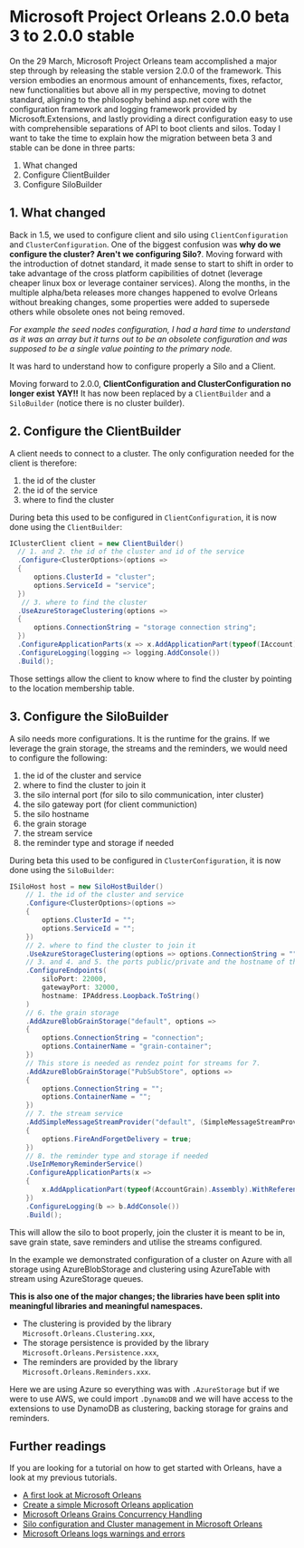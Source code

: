 # Microsoft Project Orleans 2.0.0 beta 3 to 2.0.0 stable

On the 29 March, Microsoft Project Orleans team accomplished a major step through by releasing the stable version 2.0.0 of the framework. This version embodies an enormous amount of enhancements, fixes, refactor, new functionalities but above all in my perspective, moving to dotnet standard, aligning to the philosophy behind asp.net core with the configuration framework and logging framework provided by Microsoft.Extensions, and lastly providing a direct configuration easy to use with comprehensible separations of API to boot clients and silos.
Today I want to take the time to explain how the migration between beta 3 and stable can be done in three parts:

1. What changed
2. Configure ClientBuilder
3. Configure SiloBuilder

## 1. What changed

Back in 1.5, we used to configure client and silo using `ClientConfiguration` and `ClusterConfiguration`. One of the biggest confusion was __why do we configure the cluster? Aren't we configuring Silo?__.
Moving forward with the introduction of dotnet standard, it made sense to start to shift in order to take advantage of the cross platform capibilities of dotnet (leverage cheaper linux box or leverage container services).
Along the months, in the multiple alpha/beta releases more changes happened to evolve Orleans without breaking changes, some properties were added to supersede others while obsolete ones not being removed.

_For example the seed nodes configuration, I had a hard time to understand as it was an array but it turns out to be an obsolete configuration and was supposed to be a single value pointing to the primary node._

It was hard to understand how to configure properly a Silo and a Client.

Moving forward to 2.0.0, __ClientConfiguration and ClusterConfiguration no longer exist YAY!!__
It has now been replaced by a `ClientBuilder` and a `SiloBuilder` (notice there is no cluster builder).

## 2. Configure the ClientBuilder

A client needs to connect to a cluster. The only configuration needed for the client is therefore:

1. the id of the cluster
2. the id of the service
3. where to find the cluster

During beta this used to be configured in `ClientConfiguration`, it is now done using the `ClientBuilder`:

```c#
IClusterClient client = new ClientBuilder()
  // 1. and 2. the id of the cluster and id of the service
  .Configure<ClusterOptions>(options =>
  {
      options.ClusterId = "cluster";
      options.ServiceId = "service";
  })
   // 3. where to find the cluster
  .UseAzureStorageClustering(options =>
  {
      options.ConnectionString = "storage connection string";
  })
  .ConfigureApplicationParts(x => x.AddApplicationPart(typeof(IAccount).Assembly).WithReferences())
  .ConfigureLogging(logging => logging.AddConsole())
  .Build();
```

Those settings allow the client to know where to find the cluster by pointing to the location membership table.

## 3. Configure the SiloBuilder

A silo needs more configurations. It is the runtime for the grains. If we leverage the grain storage, the streams and the reminders, we would need to configure the following:

1. the id of the cluster and service
2. where to find the cluster to join it
3. the silo internal port (for silo to silo communication, inter cluster)
4. the silo gateway port (for client communiction)
5. the silo hostname
6. the grain storage
7. the stream service
8. the reminder type and storage if needed

During beta this used to be configured in `ClusterConfiguration`, it is now done using the `SiloBuilder`:

```c#
ISiloHost host = new SiloHostBuilder()
    // 1. the id of the cluster and service
    .Configure<ClusterOptions>(options =>
    {
        options.ClusterId = "";
        options.ServiceId = "";
    })
    // 2. where to find the cluster to join it
    .UseAzureStorageClustering(options => options.ConnectionString = "")
    // 3. and 4. and 5. the ports public/private and the hostname of the silo
    .ConfigureEndpoints(
        siloPort: 22000,
        gatewayPort: 32000,
        hostname: IPAddress.Loopback.ToString()
    )
    // 6. the grain storage
    .AddAzureBlobGrainStorage("default", options =>
    {
        options.ConnectionString = "connection";
        options.ContainerName = "grain-container";
    })
    // This store is needed as rendez point for streams for 7.
    .AddAzureBlobGrainStorage("PubSubStore", options =>
    {
        options.ConnectionString = "";
        options.ContainerName = "";
    })
    // 7. the stream service
    .AddSimpleMessageStreamProvider("default", (SimpleMessageStreamProviderOptions options) =>
    {
        options.FireAndForgetDelivery = true;
    })
    // 8. the reminder type and storage if needed
    .UseInMemoryReminderService()
    .ConfigureApplicationParts(x =>
    {
        x.AddApplicationPart(typeof(AccountGrain).Assembly).WithReferences();
    })
    .ConfigureLogging(b => b.AddConsole())
    .Build();
```

This will allow the silo to boot properly, join the cluster it is meant to be in, save grain state, save reminders and utilise the streams configured.

In the example we demonstrated configuration of a cluster on Azure with all storage using AzureBlobStorage and clustering using AzureTable with stream using AzureStorage queues.

__This is also one of the major changes; the libraries have been split into meaningful libraries and meaningful namespaces.__

- The clustering is provided by the library `Microsoft.Orleans.Clustering.xxx`,
- The storage persistence is provided by the library `Microsoft.Orleans.Persistence.xxx`,
- The reminders are provided by the library `Microsoft.Orleans.Reminders.xxx`.

Here we are using Azure so everything was with `.AzureStorage` but if we were to use AWS, we could import `.DynamoDB` and we will have access to the extensions to use DynamoDB as clustering, backing storage for grains and reminders.

## Further readings

If you are looking for a tutorial on how to get started with Orleans, have a look at my previous tutorials.

- [A first look at Microsoft Orleans](https://kimsereyblog.blogspot.sg/2017/10/a-first-look-at-microsoft-orleans.html?m=1)
- [Create a simple Microsoft Orleans application](https://kimsereyblog.blogspot.sg/2017/10/create-simple-microsoft-orleans.html?m=1)
- [Microsoft Orleans Grains Concurrency Handling](https://kimsereyblog.blogspot.sg/2017/10/microsoft-orleans-grains-concurrency.html?m=1)
- [Silo configuration and Cluster management in Microsoft Orleans](https://kimsereyblog.blogspot.sg/2017/10/silo-configuration-and-cluster.html?m=1)
- [Microsoft Orleans logs warnings and errors](https://kimsereyblog.blogspot.sg/2017/12/microsoft-orleans-logs-warnings-and.html?m=1)